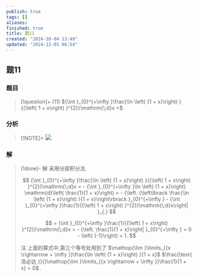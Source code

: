 ```yaml
---
publish: true
tags: []
aliases: 
finished: true
title: 题11
created: "2024-10-04 13:49"
updated: "2024-12-01 06:54"
---
```

## 题11
### 题目
> [!question]+
> (11) ${\int }_{0}^{+\infty }\frac{\ln \left( {1 + x}\right) }{{\left( 1 + x\right) }^{2}}\mathrm{\;d}x =$
### 分析
> [!NOTE]+
> ![](https://img.hwenyi.live/202411301349223.webp)
### 解
> [!done]-
> 解 采用分部积分法.
> 
> $$
> {\int }_{0}^{+\infty }\frac{\ln \left( {1 + x}\right) }{{\left( 1 + x\right) }^{2}}\mathrm{\;d}x = - {\int }_{0}^{+\infty }\ln \left( {1 + x}\right) \mathrm{d}\left( \frac{1}{1 + x}\right) = - {\left. {\left\lbrack \frac{\ln \left( {1 + x}\right) }{1 + x}\right\rbrack }_{0}^{+\infty } - {\int }_{0}^{+\infty }\frac{1}{{\left( 1 + x\right) }^{2}}\mathrm{\;d}x\right| }_{.}
> $$
> 
> $$
> = {\int }_{0}^{+\infty }\frac{1}{{\left( 1 + x\right) }^{2}}\mathrm{\;d}x = - {\left. \frac{1}{1 + x}\right| }_{0}^{+\infty } = 0 - \left( {-1}\right) = 1.
> $$
> 
> 注 上面的算式中,第三个等号处用到了 $\mathop{\lim }\limits_{{x \rightarrow + \infty }}\frac{\ln \left( {1 + x}\right) }{1 + x}$ $\frac{\text{ 洛必达 }}{}\mathop{\lim }\limits_{{x \rightarrow + \infty }}\frac{1}{1 + x} = 0$ .